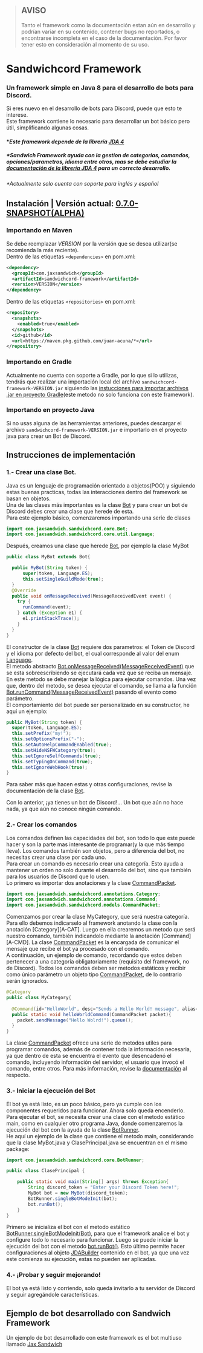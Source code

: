 [framework]:http://jaxsandwich.com/sandwichcord/latest
[actual]:http://jaxsandwich.com/sandwichcord/v0.7.0/javadoc/
[web-jax]:http://jaxsandwich.com/
[jda-github]:https://github.com/DV8FromTheWorld/JDA
[jda]:https://ci.dv8tion.net/job/JDA/javadoc/
[gradle]:http://jaxsandwich.com/sandwichcord#instalacion-gradle

[BOT]:http://jaxsandwich.com/sandwichcord/latest?q=/javadoc/com/jaxsandwich/sandwichcord/core/Bot.html
[BOTRUNNER]:http://jaxsandwich.com/sandwichcord/latest?q=/javadoc/com/jaxsandwich/sandwichcord/core/BotRunner.html
[COMMANDPACKET]:http://jaxsandwich.com/sandwichcord/latest?q=/javadoc/com/jaxsandwich/sandwichcord/models/CommandPacket.html
[MSG-RECEIVED]:http://jaxsandwich.com/sandwichcord/latest?q=/javadoc/com/jaxsandwich/sandwichcord/core/Bot.html#onMessageReceived(net.dv8tion.jda.api.events.message.MessageReceivedEvent)
[RUN-CMD]:http://jaxsandwich.com/sandwichcord/latest?q=/javadoc/com/jaxsandwich/sandwichcord/core/Bot.html#runCommand(net.dv8tion.jda.api.events.message.MessageReceivedEvent)
[RUN-BOT]:http://jaxsandwich.com/sandwichcord/latest?q=/javadoc/com/jaxsandwich/sandwichcord/core/Bot.html#runBot()
[LANG]:http://jaxsandwich.com/sandwichcord/latest?q=/javadoc/com/jaxsandwich/sandwichcord/core/util/Language.html
[INIT-BOT]:http://jaxsandwich.com/sandwichcord/latest?q=/javadoc/com/jaxsandwich/sandwichcord/core/BotRunner.html#singleBotModeInit(com.jaxsandwich.sandwichcord.core.Bot)

[JDABUILDER]:https://ci.dv8tion.net/job/JDA/javadoc/net/dv8tion/jda/api/JDABuilder.html

> ## AVISO
> Tanto el framework como la documentación estan aún en desarrollo y podrían variar en su contenido, contener bugs no reportados, o encontrarse incompleta en el caso de la documentación. Por favor tener esto en consideración al momento de su uso.

# Sandwichcord Framework
### Un framework simple en Java 8 para el desarrollo de bots para Discord.

Si eres nuevo en el desarrollo de bots para Discord, puede que esto te interese.  
Este framework contiene lo necesario para desarrollar un bot básico pero útil, simplificando algunas cosas.

#### **Este framework depende de la librería [JDA 4][jda-github]*
##### **Sandwich Framework ayuda con la gestion de categorias, comandos, opciones/parametros, idioma entre otros, mas se debe estudiar la [documentación de la librería JDA 4][jda] para un correcto desarrollo.*
###### **Actualmente solo cuenta con soporte para inglés y español*

## Instalación | Versión actual: [0.7.0-SNAPSHOT(ALPHA)][actual]
### Importando en Maven
Se debe reemplazar *VERSION* por la versión que se desea utilizar(se recomienda la más reciente).  
Dentro de las etiquetas ```<dependencies>``` en pom.xml:
```xml
<dependency>
  <groupId>com.jaxsandwich</groupId>
  <artifactId>sandwichcord-framework</artifactId>
  <version>VERSION</version>
</dependency>
```
Dentro de las etiquetas ```<repositories>``` en pom.xml:  
```xml
<repository>
  <snapshots>
    <enabled>true</enabled>
  </snapshots>
  <id>github</id>
  <url>https://maven.pkg.github.com/juan-acuna/*</url>
</repository>
```
### Importando en Gradle
Actualmente no cuenta con soporte a Gradle, por lo que si lo utilizas, tendrás que realizar una importación local del archivo `sandwichcord-framework-VERSION.jar` siguiendo las [instucciones para importar archivos .jar en proyecto Gradle][gradle](este metodo no solo funciona con este framework).
  
### Importando en proyecto Java 
Si no usas alguna de las herramientas anteriores, puedes descargar el archivo `sandwichcord-framework-VERSION.jar` e importarlo en el proyecto java para crear un Bot de Discord.

## Instrucciones de implementación
  
### 1.- Crear una clase Bot.
Java es un lenguaje de programación orientado a objetos(POO) y siguiendo estas buenas practicas, todas las interacciones dentro del framework se basan en objetos.  
Una de las clases más importantes es la clase [Bot][BOT] y para crear un bot de Discord debes crear una clase que herede de esta.  
Para este ejemplo básico, comenzaremos importando una serie de clases
```java
import com.jaxsandwich.sandwichcord.core.Bot;
import com.jaxsandwich.sandwichcord.core.util.Language;
```
Después, creamos una clase que herede [Bot][BOT], por ejemplo la clase MyBot
```java
public class MyBot extends Bot{

  public MyBot(String token) {
      super(token, Language.ES);
      this.setSingleGuildMode(true);
  }
  @Override
  public void onMessageReceived(MessageReceivedEvent event) {
    try {
      runCommand(event);
    } catch (Exception e1) {
      e1.printStackTrace();
    }
  }
}
```
El constructor de la clase [Bot][BOT] requiere dos parametros: el Token de Discord y el idioma por defecto del bot, el cual corresponde al valor del enum [Language][LANG].   
El metodo abstracto [Bot.onMessageReceived(MessageReceivedEvent)][MSG-RECEIVED] que se esta sobreescribiendo se ejecutará cada vez que se reciba un mensaje. En este metodo se debe manejar la lógica para ejecutar comandos. Una vez que, dentro del metodo, se desea ejecutar el comando, se llama a la función [Bot.runCommand(MessageReceivedEvent)][RUN-CMD] pasando el evento como parámetro.  
El comportamiento del bot puede ser personalizado en su constructor, he aquí un ejemplo:
```java
public MyBot(String token) {
  super(token, Language.ES);
  this.setPrefix("my!");
  this.setOptionsPrefix("-");
  this.setAutoHelpCommandEnabled(true);
  this.setHideNSFWCategory(true);
  this.setIgnoreSelfCommands(true);
  this.setTypingOnCommand(true);
  this.setIgnoreWebHook(true);
}
```
Para saber más que hacen estas y otras configuraciones, revise la documentación de la clase [Bot][BOT].  
  
Con lo anterior, ¡ya tienes un bot de Discord!... Un bot que aún no hace nada, ya que aún no conoce ningún comando.
  
### 2.- Crear los comandos
Los comandos definen las capacidades del bot, son todo lo que este puede hacer y son la parte mas interesante de programar(y la que más tiempo lleva). Los comandos también son objetos, pero a diferencia del bot, no necesitas crear una clase por cada uno.  
Para crear un comando es necesario crear una categoría. Esto ayuda a mantener un orden no solo durante el desarrollo del bot, sino que también para los usuarios de Discord que lo usen.  
Lo primero es importar dos anotaciones y la clase [CommandPacket][COMMANDPACKET].  
```java
import com.jaxsandwich.sandwichcord.annotations.Category;
import com.jaxsandwich.sandwichcord.annotations.Command;
import com.jaxsandwich.sandwichcord.models.CommandPacket;
```
Comenzamos por crear la clase MyCategory, que será nuestra categoría. Para ello debemos indicarselo al framework anotando la clase con la anotación [Category][A-CAT]. Luego en ella crearemos un metodo que será nuestro comando, también indicandolo mediante la anotación [Command][A-CMD].
La clase [CommandPacket][COMMANDPACKET] es la encargada de comunicar el mensaje que recibe el bot ya procesado con el comando.  
A continuación, un ejemplo de comando, recordando que estos deben pertenecer a una categoría obligatoriamente (requisito del framework, no de Discord). Todos los comandos deben ser metodos estáticos y recibir como único parámetro un objeto tipo [CommandPacket][COMMANDPACKET], de lo contrario serán ignorados.
```java
@Category
public class MyCategory{
  
  @Command(id="HelloWorld", desc="Sends a Hello World! message", alias={"hw","hello"})
  public static void helloWorldCommand(CommandPacket packet){
    packet.sendMessage("Hello Wolrd!").queue();
  }
}
```
La clase [CommandPacket][COMMANDPACKET] ofrece una serie de metodos utiles para programar comandos, además de contener toda la información necesaria, ya que dentro de esta se encuentra el evento que desencadenó el comando, incluyendo información del servidor, el usuario que invocó el comando, entre otros.
Para más información, revise la [documentación][framework] al respecto.
  
### 3.- Iniciar la ejecución del Bot
El bot ya está listo, es un poco básico, pero ya cumple con los componentes requeridos para funcionar. Ahora solo queda encenderlo.  
Para ejecutar el bot, se necesita crear una clase con el metodo estático main, como en cualquier otro programa Java, donde comenzaremos la ejecución del bot con la ayuda de la clase [BotRunner][BOTRUNNER].  
He aquí un ejemplo de la clase que contiene el metodo main, considerando que la clase MyBot.java y ClasePrincipal.java se encuentran en el mismo package:
```java
import com.jaxsandwich.sandwichcord.core.BotRunner;

public class ClasePrincipal {

	public static void main(String[] args) throws Exception{
		String discord_token = "Enter your Discord Token here!";
		MyBot bot = new MyBot(discord_token);
		BotRunner.singleBotModeInit(bot);
		bot.runBot();
	}
}
```
Primero se inicializa el bot con el metodo estático [BotRunner.singleBotModeInit(Bot)][INIT-BOT], para que el framework analice el bot y configure todo lo necesario para funcionar. Luego se puede iniciar la ejecución del bot con el metodo [bot.runBot()][RUN-BOT]. Esto último permite hacer configuraciones al objeto [JDABuilder][JDABUILDER] contenido en el bot, ya que una vez este comienza su ejecución, estas no pueden ser aplicadas.  
  
### 4.- ¡Probar y seguir mejorando!
El bot ya está listo y corriendo, solo queda invitarlo a tu servidor de Discord y seguir agregándole características.


## Ejemplo de bot desarrollado con Sandwich Framework
Un ejemplo de bot desarrollado con este framework es el bot multiuso llamado [Jax Sandwich](https://github.com/Juan-Acuna/jax-sndwch-bot)